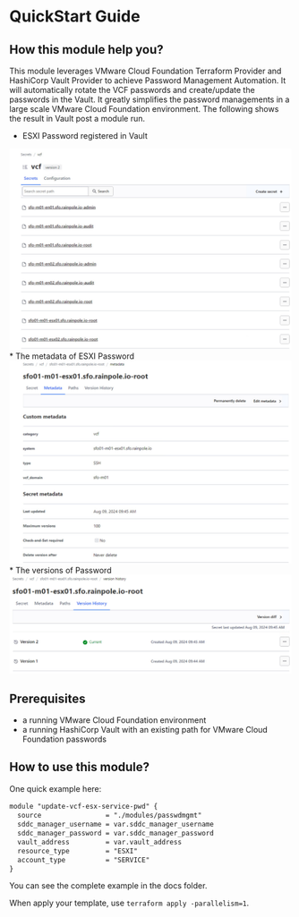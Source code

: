 # QuickStart Guide

## How this module help you?
This module leverages VMware Cloud Foundation Terraform Provider and HashiCorp Vault Provider to achieve Password Management Automation. It will automatically rotate the VCF passwords and create/update the passwords in the Vault. It greatly simplifies the password managements in a large scale VMware Cloud Foundation environment.
The following shows the result in Vault post a module run. 

* ESXI Password registered in Vault
<img src="images/password1.jpeg" alt="VMware Cloud Foundation Password registered in Vault">
* The metadata of ESXI Password
<img src="images/passwd_meta.jpeg" alt="VMware Cloud Foundation Password Metatdata">
* The versions of Password
<img src="images/passwd_versions.jpeg" alt="VMware Cloud Foundation Password Versions">

## Prerequisites
* a running VMware Cloud Foundation environment
* a running HashiCorp Vault with an existing path for VMware Cloud Foundation passwords

## How to use this module?
One quick example here:

```hcl
module "update-vcf-esx-service-pwd" {
  source                = "./modules/passwdmgmt"
  sddc_manager_username = var.sddc_manager_username
  sddc_manager_password = var.sddc_manager_password
  vault_address         = var.vault_address
  resource_type         = "ESXI"
  account_type          = "SERVICE"
}
```
You can see the complete example in the docs folder.

When apply your template, use `terraform apply -parallelism=1`.